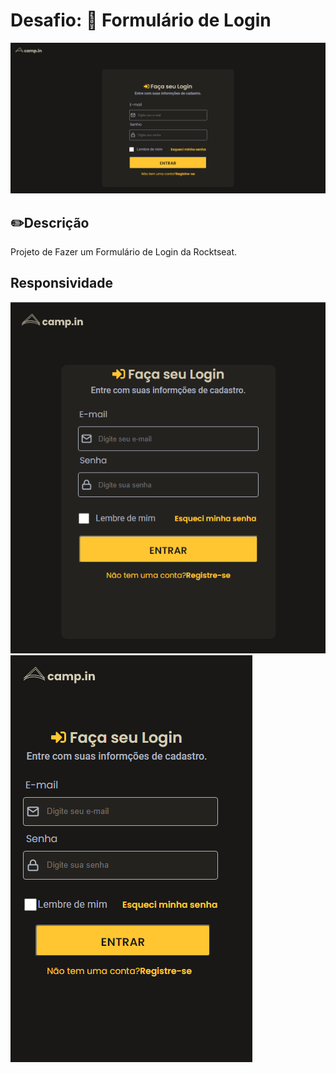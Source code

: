 # Desafio: 📑 Formulário de Login

<img src="assets\images\Captura de tela 2022-01-25 232347.png">

## ✏️Descrição

Projeto de Fazer um Formulário de Login da Rocktseat.



## Responsividade

<img src="assets\images\Captura de tela 2022-01-25 234818.png">
<img src="assets\images\Captura de tela 2022-01-25 234921.png">
